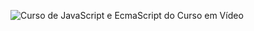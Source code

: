 ![Curso de JavaScript e EcmaScript do Curso em Vídeo](https://i.ytimg.com/vi/BXqUH86F-kA/maxresdefault.jpg)